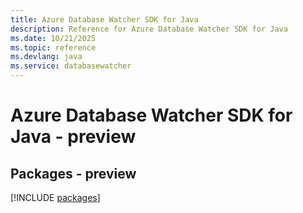 ```yaml
---
title: Azure Database Watcher SDK for Java
description: Reference for Azure Database Watcher SDK for Java
ms.date: 10/21/2025
ms.topic: reference
ms.devlang: java
ms.service: databasewatcher
---
```

# Azure Database Watcher SDK for Java - preview
## Packages - preview
[!INCLUDE [packages](database-watcher-index.md)]